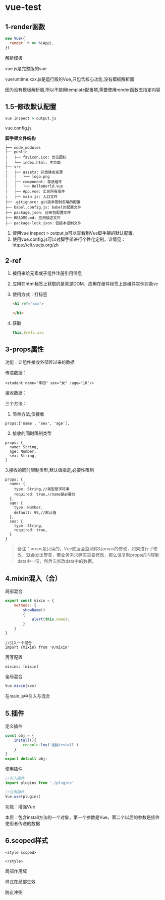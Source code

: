 # vue-test

## 1-render函数

```js
new Vue({
  render: h => h(App),
})
```

解析模板

vue.js是完整版的vue

vueruntime.xxx.js是运行版的Vue,只包含核心功能,没有模板解析器

因为没有模板解析器,所以不能用template配置项,需要使用render函数去指定内容

## 1.5-修改默认配置

```cmd
vue inspect > output.js
```

vue.config.js

**脚手架文件结构**

	├── node_modules 
	├── public
	│   ├── favicon.ico: 页签图标
	│   └── index.html: 主页面
	├── src
	│   ├── assets: 存放静态资源
	│   │   └── logo.png
	│   │── component: 存放组件
	│   │   └── HelloWorld.vue
	│   │── App.vue: 汇总所有组件
	│   │── main.js: 入口文件
	├── .gitignore: git版本管制忽略的配置
	├── babel.config.js: babel的配置文件
	├── package.json: 应用包配置文件 
	├── README.md: 应用描述文件
	├── package-lock.json：包版本控制文件

1. 使用vue inspect > output.js可以查看到Vue脚手架的默认配置。
2. 使用vue.config.js可以对脚手架进行个性化定制，详情见：https://cli.vuejs.org/zh

## 2-ref

1. 被用来给元素或子组件注册引用信息

2. 应用在html标签上获取的是真是DOM，应用在组件标签上是组件实例对象vc

3. 使用方式：打标签

   ```html
   <h1 ref="xxx">
       
   </h1>
   ```

4. 获取

   ```js
   this.$refs.xxx
   ```

   

## 3-props属性

功能：让组件接收外部传过来的数据

传递数据：

```vue
<student name="李四" sex="女" :age="18"/>
```

接收数据：

三个方法：

1. 简单方法,仅接收

```vue
props:['name', 'sex', 'age'],
```

2. 接收的同时限制类型

```vue
props: {
  name: String,
  age: Number,
  sex: String,
}
```

3.接收的同时限制类型,默认值指定,必要性限制

```
props: {
  name: {
    type: String,//类型是字符串
    required: true,//name是必要的
  },
  age: {
    type: Number,
    default: 99,//默认值
  },
  sex: {
    type: String,
    required: true,
  }
}
```

> 备注：props是只读的，Vue底层会监测你对props的修改，如果进行了修改，就会发出警告，若业务需求确实需要修改，那么请复制props的内容到data中一份，然后去修改data中的数据。

## 4.mixin混入（合）

局部混合

```js
export const mixin = {
    methods: {
        showName()
        {
            alert(this.name);
        }
    }
}
```

```vue
//引入一个混合
import {mixin} from '@/mixin'
```

再写配置

```vue
mixins: [mixin]
```



全局混合

```js
Vue.mixin(xxx)
```

在main.js中引入与混合

## 5.插件

定义插件

```js
const obj = {
    install(){
        console.log('@@@install')
    }
}
export default obj;
```

使用插件
```js
//引入插件
import plugins from './plugins'

//应用插件
Vue.use(plugins)
```

功能：增强Vue

本质：包含install方法的一个对象，第一个参数是Vue，第二个以后的参数是插件使用者传递的数据

## 6.scoped样式

```vue
<style scoped>

</style>
```

局部作用域

样式在局部生效

防止冲突


